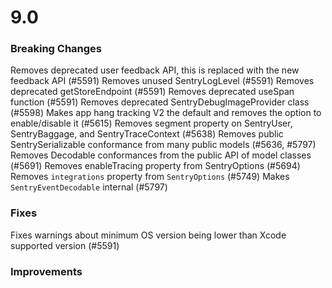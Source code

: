 # 9.0

### Breaking Changes

Removes deprecated user feedback API, this is replaced with the new feedback API (#5591)
Removes unused SentryLogLevel (#5591)
Removes deprecated getStoreEndpoint (#5591)
Removes deprecated useSpan function (#5591)
Removes deprecated SentryDebugImageProvider class (#5598)
Makes app hang tracking V2 the default and removes the option to enable/disable it (#5615)
Removes segment property on SentryUser, SentryBaggage, and SentryTraceContext (#5638)
Removes public SentrySerializable conformance from many public models (#5636, #5797)
Removes Decodable conformances from the public API of model classes (#5691)
Removes enableTracing property from SentryOptions (#5694)
Removes `integrations` property from `SentryOptions` (#5749)
Makes `SentryEventDecodable` internal (#5797)

### Fixes

Fixes warnings about minimum OS version being lower than Xcode supported version (#5591)

### Improvements
